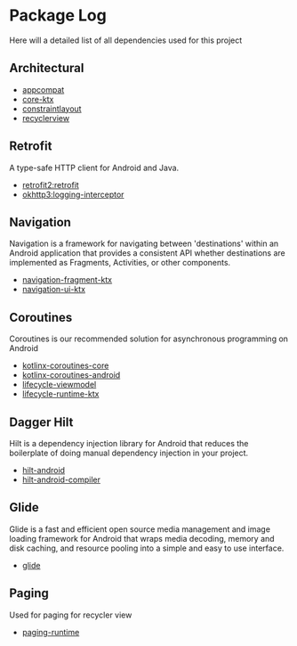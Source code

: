 # Package Log

Here will a detailed list of all dependencies used for this project


## Architectural
- [appcompat](https://developer.android.com/jetpack/androidx/releases/appcompat)
- [core-ktx](https://developer.android.com/kotlin/ktx#core)
- [constraintlayout](https://developer.android.com/jetpack/androidx/releases/constraintlayout)
- [recyclerview](https://developer.android.com/jetpack/androidx/releases/recyclerview)

## Retrofit
A type-safe HTTP client for Android and Java.
- [retrofit2:retrofit](https://github.com/square/retrofit)
- [okhttp3:logging-interceptor](https://github.com/square/okhttp/tree/master/okhttp-logging-interceptor)

## Navigation
Navigation is a framework for navigating between 'destinations' 
within an Android application that provides a consistent API whether destinations are implemented as Fragments, 
Activities, or other components.
- [navigation-fragment-ktx](https://developer.android.com/jetpack/androidx/releases/navigation)
- [navigation-ui-ktx](https://developer.android.com/jetpack/androidx/releases/navigation)

## Coroutines
Coroutines is our recommended solution for asynchronous programming on Android
- [kotlinx-coroutines-core](https://github.com/Kotlin/kotlinx.coroutines)
- [kotlinx-coroutines-android](https://developer.android.com/kotlin/coroutines)
- [lifecycle-viewmodel](https://developer.android.com/jetpack/androidx/releases/lifecycle)
- [lifecycle-runtime-ktx](https://developer.android.com/jetpack/androidx/releases/lifecycle)

## Dagger Hilt
Hilt is a dependency injection library for Android that reduces the boilerplate of doing manual dependency injection in your project.
- [hilt-android](https://developer.android.com/jetpack/androidx/releases/hilt)
- [hilt-android-compiler](https://developer.android.com/jetpack/androidx/releases/hilt)

## Glide
Glide is a fast and efficient open source media management and 
image loading framework for Android that wraps media decoding, 
memory and disk caching, and resource pooling into a simple and easy to use interface.
- [glide](https://github.com/bumptech/glide)


## Paging
Used for paging for recycler view
- [paging-runtime](https://developer.android.com/jetpack/androidx/releases/paging)
